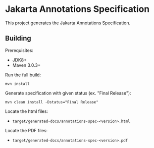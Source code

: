 Jakarta Annotations Specification
============================

This project generates the Jakarta Annotations Specification.

Building
--------

Prerequisites:

* JDK8+
* Maven 3.0.3+

Run the full build:

`mvn install`

Generate specification with given status (ex. "Final Release"):

`mvn clean install -Dstatus="Final Release"`

Locate the html files:
- `target/generated-docs/annotations-spec-<version>.html`

Locate the PDF files:
- `target/generated-docs/annotations-spec-<version>.pdf`
